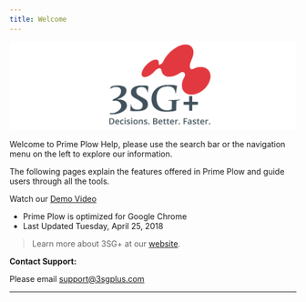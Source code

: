 ```yaml
---
title: Welcome
---
```


![](/img/Logo.png)

Welcome to Prime Plow Help, please use the search bar or the navigation menu on the left to explore our information.

The following pages explain the features offered in Prime Plow and guide users through all the tools.

Watch our [Demo Video](https://www.dropbox.com/s/5gkrv40meplhg3o/PP_Demo01_iphone.m4v?dl=0)

* Prime Plow is optimized for Google Chrome
* Last Updated Tuesday, April 25, 2018

> Learn more about 3SG+ at our [website](https://www.3sgplus.com/).

**Contact Support:**

Please email [support@3sgplus.com](mailto:support@3sgplus.com)

---